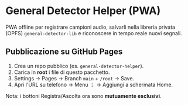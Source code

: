 # General Detector Helper (PWA)

PWA offline per registrare campioni audio, salvarli nella libreria privata (OPFS)
`general-detector-lib` e riconoscere in tempo reale nuovi segnali.

## Pubblicazione su GitHub Pages
1. Crea un repo pubblico (es. `general-detector-helper`).
2. Carica in **root** i file di questo pacchetto.
3. Settings → Pages → Branch `main` + `/root` → Save.
4. Apri l'URL su telefono → Menu ⋮ → Aggiungi a schermata Home.

Nota: i bottoni Registra/Ascolta ora sono **mutuamente esclusivi**.
